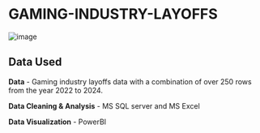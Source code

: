 # GAMING-INDUSTRY-LAYOFFS

![image](https://user-images.githubusercontent.com/56026296/229609893-b7b1f261-5941-45af-8322-1ccb2535d36b.png)

## Data Used

**Data** - Gaming industry layoffs data with a combination of over 250 rows from the year 2022 to 2024.

**Data Cleaning & Analysis** - MS SQL server and MS Excel

**Data Visualization** - PowerBI

